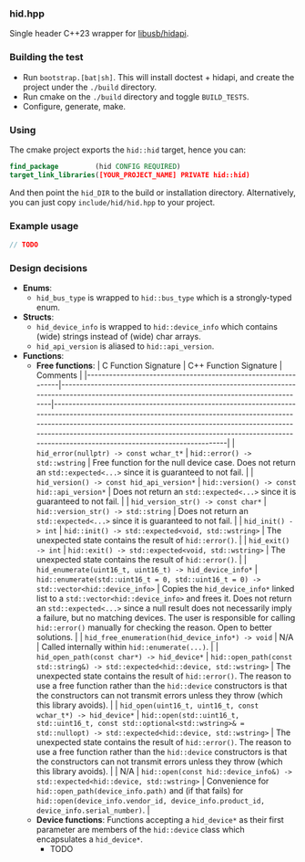 ### hid.hpp
Single header C++23 wrapper for [libusb/hidapi](https://github.com/libusb/hidapi).

### Building the test
- Run `bootstrap.[bat|sh]`. This will install doctest + hidapi, and create the project under the `./build` directory.
- Run cmake on the `./build` directory and toggle `BUILD_TESTS`.
- Configure, generate, make.

### Using
The cmake project exports the `hid::hid` target, hence you can:
```cmake
find_package         (hid CONFIG REQUIRED)
target_link_libraries([YOUR_PROJECT_NAME] PRIVATE hid::hid)
```
And then point the `hid_DIR` to the build or installation directory.
Alternatively, you can just copy `include/hid/hid.hpp` to your project.

### Example usage
```cpp
// TODO
```

### Design decisions
- **Enums**:
  - `hid_bus_type`    is wrapped to `hid::bus_type` which is a strongly-typed enum.
- **Structs**:
  - `hid_device_info` is wrapped to `hid::device_info` which contains (wide) strings instead of (wide) char arrays.
  - `hid_api_version` is aliased to `hid::api_version`.
- **Functions**:
  - **Free functions**:
    | C Function Signature                                          | C++ Function Signature                                                                                                                   | Comments                                                                                                                                                                                                                                                                                                                               |
    |---------------------------------------------------------------|------------------------------------------------------------------------------------------------------------------------------------------|----------------------------------------------------------------------------------------------------------------------------------------------------------------------------------------------------------------------------------------------------------------------------------------------------------------------------------------|
    | `hid_error(nullptr) -> const wchar_t*`                        | `hid::error() -> std::wstring`                                                                                                           | Free function for the null device case. Does not return an `std::expected<...>` since it is guaranteed to not fail.                                                                                                                                                                                                                    |
    | `hid_version() -> const hid_api_version*`                     | `hid::version() -> const hid::api_version*`                                                                                              | Does not return an `std::expected<...>` since it is guaranteed to not fail.                                                                                                                                                                                                                                                            |
    | `hid_version_str() -> const char*`                            | `hid::version_str() -> std::string`                                                                                                      | Does not return an `std::expected<...>` since it is guaranteed to not fail.                                                                                                                                                                                                                                                            |
    | `hid_init() -> int`                                           | `hid::init() -> std::expected<void, std::wstring>`                                                                                       | The unexpected state contains the result of `hid::error()`.                                                                                                                                                                                                                                                                            |
    | `hid_exit() -> int`                                           | `hid::exit() -> std::expected<void, std::wstring>`                                                                                       | The unexpected state contains the result of `hid::error()`.                                                                                                                                                                                                                                                                            |
    | `hid_enumerate(uint16_t, uint16_t) -> hid_device_info*`       | `hid::enumerate(std::uint16_t = 0, std::uint16_t = 0) -> std::vector<hid::device_info>`                                                  | Copies the `hid_device_info*` linked list to a `std::vector<hid::device_info>` and frees it. Does not return an `std::expected<...>` since a null result does not necessarily imply a failure, but no matching devices. The user is responsible for calling `hid::error()` manually for checking the reason. Open to better solutions. |
    | `hid_free_enumeration(hid_device_info*) -> void`              | N/A                                                                                                                                      | Called internally within `hid::enumerate(...)`.                                                                                                                                                                                                                                                                                        |
    | `hid_open_path(const char*) -> hid_device*`                   | `hid::open_path(const std::string&) -> std::expected<hid::device, std::wstring>`                                                         | The unexpected state contains the result of `hid::error()`. The reason to use a free function rather than the `hid::device` constructors is that the constructors can not transmit errors unless they throw (which this library avoids).                                                                                               |
    | `hid_open(uint16_t, uint16_t, const wchar_t*) -> hid_device*` | `hid::open(std::uint16_t, std::uint16_t, const std::optional<std::wstring>& = std::nullopt) -> std::expected<hid::device, std::wstring>` | The unexpected state contains the result of `hid::error()`. The reason to use a free function rather than the `hid::device` constructors is that the constructors can not transmit errors unless they throw (which this library avoids).                                                                                               |
    | N/A                                                           | `hid::open(const hid::device_info&) -> std::expected<hid::device, std::wstring>`                                                         | Convenience for `hid::open_path(device_info.path)` and (if that fails) for `hid::open(device_info.vendor_id, device_info.product_id, device_info.serial_number)`.                                                                                                                                                                      |
  - **Device functions**: Functions accepting a `hid_device*` as their first parameter are members of the `hid::device` class which encapsulates a `hid_device*`.
    - TODO